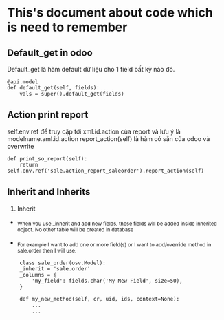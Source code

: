 # This's document about code which is need to remember
## Default_get in odoo
Default_get là hàm default dữ liệu cho 1 field bất kỳ nào đó. 

    @api.model
    def default_get(self, fields):
        vals = super().default_get(fields)

## Action print report
self.env.ref để truy cập tới xml.id.action của report và lưu ý là modelname.aml.id.action
report_action(self) là hàm có sẵn của odoo và overwrite
    
    def print_so_report(self):
        return self.env.ref('sale.action_report_saleorder').report_action(self)
## Inherit and Inherits
1. Inherit
- <sub> When you use _inherit and add new fields, those fields will be added inside inherited object. No other table will be created in database </sub>

- <sub>For example I want to add one or more field(s) or I want to add/override method in sale.order then I will use:</sub>

``` 
    class sale_order(osv.Model):
    _inherit = 'sale.order'
    _columns = {
        'my_field': fields.char('My New Field', size=50),
    }

    def my_new_method(self, cr, uid, ids, context=None):
        ...
        ...

```

